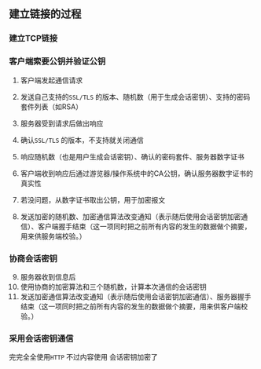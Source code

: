 ##  建立链接的过程


###   建立TCP链接


###   客户端索要公钥并验证公钥
1. 客户端发起通信请求
2. 发送自己支持的`SSL/TLS` 的版本、随机数（用于生成会话密钥）、支持的密码套件列表（如RSA）

3. 服务器受到请求后做出响应
4. 确认`SSL/TLS` 的版本，不支持就关闭通信
5. 响应随机数（也是用户生成会话密钥）、确认的密码套件、服务器数字证书 

6. 客户端收到响应后通过游览器/操作系统中的CA公钥，确认服务器数字证书的真实性
7. 若没问题，从数字证书取出公钥，用于加密报文
8. 发送加密的随机数、加密通信算法改变通知（表示随后使用会话密钥加密通信）、客户端握手结束（这一项同时把之前所有内容的发生的数据做个摘要，用来供服务端校验。）


###   协商会话密钥
9. 服务器收到信息后
10. 使用协商的加密算法和三个随机数，计算本次通信的会话密钥 
11. 发送加密通信算法改变通知（表示随后使用会话密钥加密通信）、服务器握手结束（这一项同时把之前所有内容的发生的数据做个摘要，用来供客户端校验。）


###   采用会话密钥通信
完完全全使用`HTTP` 不过内容使用 会话密钥加密了
